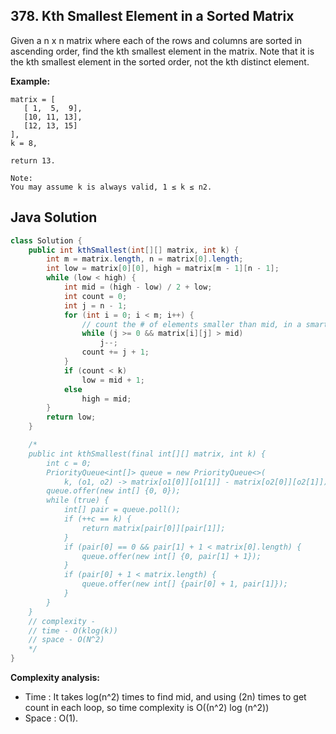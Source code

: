 ## 378. Kth Smallest Element in a Sorted Matrix

Given a n x n matrix where each of the rows and columns are sorted in ascending order, find the kth smallest element in the matrix.
Note that it is the kth smallest element in the sorted order, not the kth distinct element.

**Example:**
```
matrix = [
   [ 1,  5,  9],
   [10, 11, 13],
   [12, 13, 15]
],
k = 8,

return 13.
```

```
Note:
You may assume k is always valid, 1 ≤ k ≤ n2.
```

## Java Solution
```Java
class Solution {
    public int kthSmallest(int[][] matrix, int k) {
        int m = matrix.length, n = matrix[0].length;
        int low = matrix[0][0], high = matrix[m - 1][n - 1];
        while (low < high) {
            int mid = (high - low) / 2 + low;
            int count = 0; 
            int j = n - 1;
            for (int i = 0; i < m; i++) {
                // count the # of elements smaller than mid, in a smart way
                while (j >= 0 && matrix[i][j] > mid)
                    j--;
                count += j + 1;
            }
            if (count < k)
                low = mid + 1;
            else
                high = mid;
        }
        return low;
    }

    /*
    public int kthSmallest(final int[][] matrix, int k) {
        int c = 0;
        PriorityQueue<int[]> queue = new PriorityQueue<>(
            k, (o1, o2) -> matrix[o1[0]][o1[1]] - matrix[o2[0]][o2[1]]);
        queue.offer(new int[] {0, 0});
        while (true) {
            int[] pair = queue.poll();
            if (++c == k) {
                return matrix[pair[0]][pair[1]];
            }
            if (pair[0] == 0 && pair[1] + 1 < matrix[0].length) {
                queue.offer(new int[] {0, pair[1] + 1});
            }
            if (pair[0] + 1 < matrix.length) {
                queue.offer(new int[] {pair[0] + 1, pair[1]});
            }
        }
    }
    // complexity - 
    // time - O(klog(k))
    // space - O(N^2)
    */
}
```

**Complexity analysis:**
* Time : It takes log(n^2) times to find mid, and using (2n) times to get count in each loop, so time complexity is O((n^2) log (n^2))
* Space : O(1).